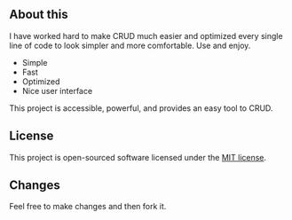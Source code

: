 ## About this

I have worked hard to make CRUD much easier and optimized every single line of code to look simpler and more comfortable. 
Use and enjoy.

- Simple
- Fast
- Optimized
- Nice user interface

This project is accessible, powerful, and provides an easy tool to CRUD.

## License

This project is open-sourced software licensed under the [MIT license](https://opensource.org/licenses/MIT).

## Changes
Feel free to make changes and then fork it.
